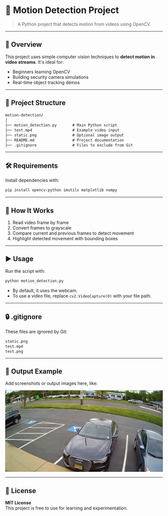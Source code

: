 # 🎥 Motion Detection Project

> A Python project that detects motion from videos using OpenCV.

---

## 🌟 Overview

This project uses simple computer vision techniques to **detect motion in video streams**. It's ideal for:

- Beginners learning OpenCV  
- Building security camera simulations  
- Real-time object tracking demos  

---

## 📂 Project Structure

```
motion-detection/
│
├── motion_detection.py       # Main Python script
├── test.mp4                  # Example video input
├── static.png                # Optional image output
├── README.md                 # Project documentation
├── .gitignore                # Files to exclude from Git
```

---

## 🛠️ Requirements

Install dependencies with:

```bash
pip install opencv-python imutils matplotlib numpy
```

---

## 🧠 How It Works

1. Read video frame by frame  
2. Convert frames to grayscale  
3. Compare current and previous frames to detect movement  
4. Highlight detected movement with bounding boxes  

---

## ▶️ Usage

Run the script with:

```bash
python motion_detection.py
```

- By default, it uses the webcam.  
- To use a video file, replace `cv2.VideoCapture(0)` with your file path.

---

## 🔒 .gitignore

These files are ignored by Git:

```
static.png
test.mp4
test.png
```

---

## 📸 Output Example

Add screenshots or output images here, like:

![Motion Detection Output](static.png)

---

## 📘 License

**MIT License**  
This project is free to use for learning and experimentation.



